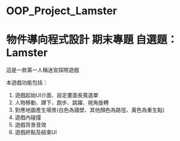 # OOP_Project_Lamster

# 物件導向程式設計 期末專題 自選題：Lamster
這是一款第一人稱迷宮探險遊戲</br>

本遊戲功能包括：

1. 遊戲起始UI介面、設定畫面長寬選單</br>
2. 人物移動、蹲下、跑步、跳躍、視角旋轉</br>
3. 對應地圖產生場景(白色為牆壁、其他顏色為路徑、黃色為重生點)</br>
4. 遊戲內碰撞</br>
5. 遊戲背景音效</br>
6. 遊戲終點及結束UI</br>
